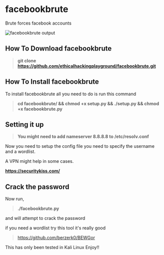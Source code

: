 # facebookbrute
Brute forces facebook accounts

![facebookbrute output]({{site.baseurl}}//bruteforcing_a_password.PNG)

How To Download facebookbrute
------------------------------


> **git clone https://github.com/ethicalhackingplayground/facebookbrute.git**


How To Install facebookbrute
------------------------------

To install facebookbrute all you need to do is run this command


> **cd facebookbrute/ && chmod +x setup.py && ./setup.py && chmod +x facebookbrute.py** 


Setting it up
------------------------------


> **You might need to add nameserver 8.8.8.8 to /etc/resolv.conf**


Now you need to setup the config file you need to specify the username and a wordlist.

A VPN might help in some cases.


**https://securitykiss.com/**


Crack the password
-----------------------------

Now run,


> **./facebookbrute.py**


and will attempt to crack the password

if you need a wordlist try this tool it's really good
> https://github.com/berzerk0/BEWGor

This has only been tested in Kali Linux
Enjoy!!
